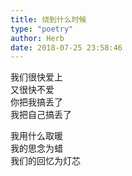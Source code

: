 ```yaml
---  
title: 烧到什么时候  
type: "poetry"  
author: Herb  
date: 2018-07-25 23:58:46  
---  
```

我们很快爱上  
又很快不爱  
你把我搞丢了  
我把自己搞丢了  

我用什么取暖  
我的思念为蜡  
我们的回忆为灯芯